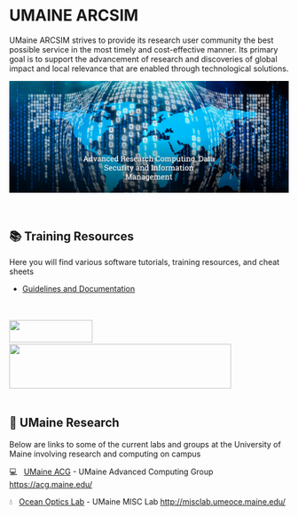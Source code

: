 # UMAINE ARCSIM


UMaine ARCSIM strives to provide its research user community the best possible service in the most timely and cost-effective manner. Its primary goal is to support the advancement of research and discoveries of global impact and local relevance that are enabled through technological solutions.


![arcsim](https://github.com/umaine-research/.github/blob/main/arcsim.png)

<br />

## 📚 Training Resources

Here you will find various software tutorials, training resources, and cheat sheets 
<br />

- [Guidelines and Documentation](https://github.com/umaine-research/Training_Documentation/README.md)

<br />
<br />
<img src="https://www.tdl.org/wp-content/uploads/2010/02/TACC_logo.png" width="150" height="40">
<img src="https://www.osc.edu/sites/osc.edu/files/supercomputing/images/Ohio_Supercomputer_Center_OH-TECH.png" width="400" height="80">

<br />
<br />

## 🧬 UMaine Research

Below are links to some of the current labs and groups at the University of Maine involving research and computing on campus

💻  &nbsp; [UMaine ACG](https://github.com/UMaineACG) - UMaine Advanced Computing Group https://acg.maine.edu/

💧  &nbsp; [Ocean Optics Lab](https://github.com/OceanOptics) - UMaine MISC Lab http://misclab.umeoce.maine.edu/









